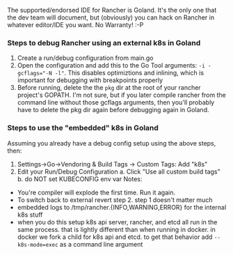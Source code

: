 The supported/endorsed IDE for Rancher is Goland. It's the only one that the dev team will document, but (obviously) you can hack on Rancher in whatever editor/IDE you want.
No Warranty! :-P

### Steps to debug Rancher using an external k8s in Goland
1. Create a run/debug configuration from main.go
2. Open the configuration and add this to the Go Tool arguments: `-i -gcflags="-N -l"`. This disables optimiztions and inlining, which is important for debugging with breakpoints properly
3. Before running, delete the the `pkg` dir at the root of your rancher project's GOPATH. I'm not sure, but if you later compile rancher from the command line without those gcflags arguments, then you'll probably have to delete the pkg dir again before debugging again in Goland.

### Steps to use the "embedded" k8s in Goland
Assuming you already have a debug config setup using the above steps, then:
1. Settings->Go->Vendoring & Build Tags -> Custom Tags: Add "k8s"
2. Edit your Run/Debug Configuration
  a. Click "Use all custom build tags"
  b. do NOT set KUBECONFIG env var
Notes:
- You're compiler will explode the first time. Run it again.
- To switch back to external revert step 2.  step 1 doesn't matter much
- embedded logs  to /tmp/rancher.{INFO,WARNING,ERROR} for the internal k8s stuff
- when you do this setup k8s api server, rancher, and etcd all run in the same process.  that is lightly different than when running in docker.  in docker we fork a child for k8s api and etcd.  to get that behavior add `--k8s-mode=exec` as a command line argument